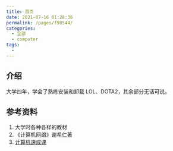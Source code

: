 ```yaml
---
title: 首页
date: 2021-07-16 01:28:36
permalink: /pages/f98544/
categories: 
  - 全部
  - computer
tags: 
  - 
---
```


## 介绍

大学四年，学会了熟练安装和卸载 LOL、DOTA2，其余部分无话可说。



## 参考资料

1. 大学时各种各样的教材
2. 《计算机网络》谢希仁著
3. [计算机速成课](https://github.com/1c7/Crash-Course-Computer-Science-Chinese)



